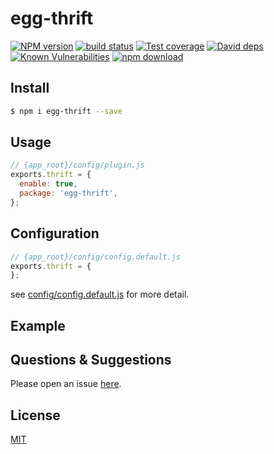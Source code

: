 # egg-thrift

[![NPM version][npm-image]][npm-url]
[![build status][travis-image]][travis-url]
[![Test coverage][codecov-image]][codecov-url]
[![David deps][david-image]][david-url]
[![Known Vulnerabilities][snyk-image]][snyk-url]
[![npm download][download-image]][download-url]

[npm-image]: https://img.shields.io/npm/v/egg-thrift.svg?style=flat-square
[npm-url]: https://npmjs.org/package/egg-thrift
[travis-image]: https://img.shields.io/travis/eggjs/egg-thrift.svg?style=flat-square
[travis-url]: https://travis-ci.org/eggjs/egg-thrift
[codecov-image]: https://img.shields.io/codecov/c/github/eggjs/egg-thrift.svg?style=flat-square
[codecov-url]: https://codecov.io/github/eggjs/egg-thrift?branch=master
[david-image]: https://img.shields.io/david/eggjs/egg-thrift.svg?style=flat-square
[david-url]: https://david-dm.org/eggjs/egg-thrift
[snyk-image]: https://snyk.io/test/npm/egg-thrift/badge.svg?style=flat-square
[snyk-url]: https://snyk.io/test/npm/egg-thrift
[download-image]: https://img.shields.io/npm/dm/egg-thrift.svg?style=flat-square
[download-url]: https://npmjs.org/package/egg-thrift

<!--
Description here.
-->

## Install

```bash
$ npm i egg-thrift --save
```

## Usage

```js
// {app_root}/config/plugin.js
exports.thrift = {
  enable: true,
  package: 'egg-thrift',
};
```

## Configuration

```js
// {app_root}/config/config.default.js
exports.thrift = {
};
```

see [config/config.default.js](config/config.default.js) for more detail.

## Example

<!-- example here -->

## Questions & Suggestions

Please open an issue [here](https://github.com/eggjs/egg/issues).

## License

[MIT](LICENSE)

